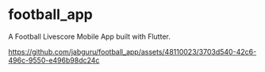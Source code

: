 # football_app

A Football Livescore Mobile App built with Flutter.

https://github.com/jabguru/football_app/assets/48110023/3703d540-42c6-496c-9550-e496b98dc24c

